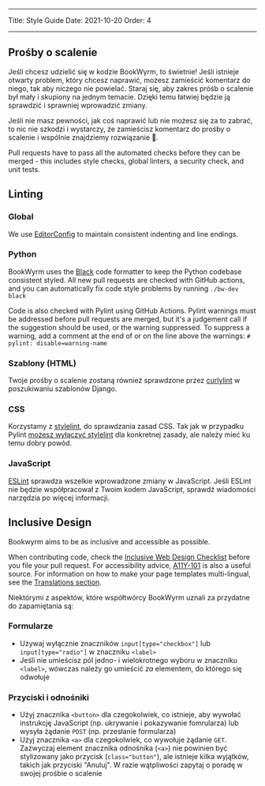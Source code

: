- - -
Title: Style Guide Date: 2021-10-20 Order: 4
- - -

## Prośby o scalenie

Jeśli chcesz udzielić się w kodzie BookWyrm, to świetnie! Jeśli istnieje otwarty problem, który chcesz naprawić, możesz zamieścić komentarz do niego, tak aby niczego nie powielać. Staraj się, aby zakres próśb o scalenie był mały i skupiony na jednym temacie. Dzięki temu łatwiej będzie ją sprawdzić i sprawniej wprowadzić zmiany.

Jeśli nie masz pewności, jak coś naprawić lub nie możesz się za to zabrać, to nic nie szkodzi i wystarczy, że zamieścisz komentarz do prośby o scalenie i wspólnie znajdziemy rozwiązanie 💖.

Pull requests have to pass all the automated checks before they can be merged - this includes style checks, global linters, a security check, and unit tests.

## Linting

### Global

We use [EditorConfig](https://editorconfig.org) to maintain consistent indenting and line endings.

### Python

BookWyrm uses the [Black](https://github.com/psf/black) code formatter to keep the Python codebase consistent styled. All new pull requests are checked with GitHub actions, and you can automatically fix code style problems by running `./bw-dev black`

Code is also checked with Pylint using GitHub Actions. Pylint warnings must be addressed before pull requests are merged, but it's a judgement call if the suggestion should be used, or the warning suppressed. To suppress a warning, add a comment at the end of or on the line above the warnings: `# pylint: disable=warning-name`

### Szablony (HTML)

Twoje prośby o scalenie zostaną również sprawdzone przez [curlylint](https://www.curlylint.org) w poszukiwaniu szablonów Django.

### CSS

Korzystamy z [stylelint](https://stylelint.io), do sprawdzania zasad CSS. Tak jak w przypadku Pylint [możesz wyłączyć stylelint](https://stylelint.io/user-guide/ignore-code) dla konkretnej zasady, ale należy mieć ku temu dobry powód.

### JavaScript

[ESLint](https://eslint.org) sprawdza wszelkie wprowadzone zmiany w JavaScript. Jeśli ESLint nie będzie współpracował z Twoim kodem JavaScript, sprawdź wiadomości narzędzia po więcej informacji.

## Inclusive Design

Bookwyrm aims to be as inclusive and accessible as possible.

When contributing code, check the [Inclusive Web Design Checklist](https://github.com/bookwyrm-social/bookwyrm/discussions/1354) before you file your pull request. For accessibility advice, [A11Y-101](https://www.a11y-101.com/development) is also a useful source. For information on how to make your page templates multi-lingual, see the [Translations section](/translations.html).

Niektórymi z aspektów, które współtwórcy BookWyrm uznali za przydatne do zapamiętania są:

### Formularze

* Używaj wyłącznie znaczników `input[type="checkbox"]` lub `input[type="radio"]` w znaczniku `<label>`
* Jeśli nie umieścisz pól jedno- i wielokrotnego wyboru w znaczniku `<label>`, wówczas należy go umieścić _za_ elementem, do którego się odwołuje

### Przyciski i odnośniki

* Użyj znacznika `<button>` dla czegokolwiek, co istnieje, aby wywołać instrukcję JavaScript (np. ukrywanie i pokazywanie fomrularza) lub wysyła żądanie `POST` (np. przesłanie formularza)
* Użyj znacznika `<a>` dla czegokolwiek, co wywołuje żądanie `GET`. Zazwyczaj element znacznika odnośnika (`<a>`) nie powinien być stylizowany jako przycisk (`class="button"`), ale istnieje kilka wyjątków, takich jak przyciski "Anuluj". W razie wątpliwości zapytaj o poradę w swojej prośbie o scalenie
